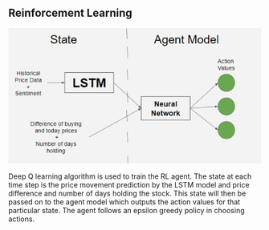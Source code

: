 ## Reinforcement Learning

![alt text](../images/state.jpg?raw=true)

Deep Q learning algorithm is used to train the RL agent. The state at each time step is the price movement prediction by the LSTM model and price difference and number of days holding the stock. This state will then be passed on to the agent model which outputs the action values for that particular state. The agent follows an epsilon greedy policy in choosing actions. 